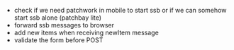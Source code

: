 - check if we need patchwork in mobile to start ssb or if we can somehow start ssb alone
    (patchbay lite)
- forward ssb messages to browser
- add new items when receiving newItem message
- validate the form before POST
